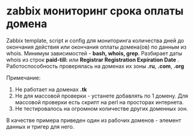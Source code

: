 # zabbix мониторинг срока оплаты домена

Zabbix template, script и config для мониторинга количества дней до окончания действия или окончания оплаты домена(ов) по данным из whois. Минимум зависимостей - **bash, whois, grep**. Разбирает даты whois из строк **paid-till:** или **Registrar Registration Expiration Date** . Работоспособность проверялась на доменах их зоны **.ru**, **.com**, **.org**

Примечание:
1. Не работает на доменах **.tk**
2. Не для массовой проверки - устанете добавлять по 1 домену. Для массовой проверки есть скрипт на perl на просторах интернета.
3. Не тестировалось на огромном количестве других доменных зон.

В качестве примера приведен один из рабочих доменов - элемент данных и тригер для него.
